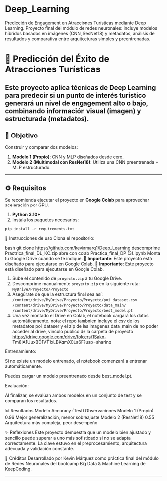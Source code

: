 # Deep_Learning
Predicción de Engagement en Atracciones Turísticas mediante Deep Learning. Proyecto final del módulo de redes neuronales: incluye modelos híbridos basados en imágenes (CNN, ResNet18) y metadatos, análisis de resultados y comparativa entre arquitecturas simples y preentrenadas.
# 🧠 Predicción del Éxito de Atracciones Turísticas

Este proyecto aplica técnicas de Deep Learning para predecir si un punto de interés turístico generará un nivel de engagement **alto o bajo**, combinando información visual (imagen) y estructurada (metadatos).
---
## 🎯 Objetivo
Construir y comparar dos modelos:
1. **Modelo 1 (Propio)**: CNN y MLP diseñados desde cero.
2. **Modelo 2 (Multimodal con ResNet18)**: Utiliza una CNN preentrenada + MLP estructurado.
---
## ⚙️ Requisitos

Se recomienda ejecutar el proyecto en **Google Colab** para aprovechar aceleración por GPU.

1. **Python 3.10+**
2. Instala los paquetes necesarios:

```pip install -r requirements.txt ```

🚀 Instrucciones de uso
Clona el repositorio:

bash
git clone https://github.com/kevinmarq1/Deep_Learning
descomprime
Practrica_final_DL_KC.zip
abre con colab
Practica_final_DP (3).ipynb
Monta tu Google Drive cuando se te indique.
📁 **Importante**: Este proyecto está diseñado para ejecutarse en Google Colab.
📁 **Importante**: Este proyecto está diseñado para ejecutarse en Google Colab.

1. Sube el contenido de `proyecto.zip` a tu Google Drive.
2. Descomprime manualmente `proyecto.zip` en la siguiente ruta:
   `MyDrive/Proyecto/Proyecto`
3. Asegúrate de que la estructura final sea así:
     `/content/drive/MyDrive/Proyecto/Proyecto/poi_dataset.csv`  
     `/content/drive/MyDrive/Proyecto/Proyecto/data_main/`
     `/content/drive/MyDrive/Proyecto/Proyecto/best_model.pt`
3. Una vez montado el Drive en Colab, el notebook cargará los datos automáticamente.
nota: el repo tambnien incluye el csv de los metadatos poi_dataser y el zip de las imagenes data_main de no poder acceder al drive, 
vinculo publico de la carpeta de proyecto https://drive.google.com/drive/folders/1Sakn-Tm8jA1UuxBD1VT1xLBKgmX0La6F?usp=sharing

Entrenamiento:

Si no existe un modelo entrenado, el notebook comenzará a entrenar automáticamente.

Puedes cargar un modelo preentrenado desde best_model.pt.

Evaluación:

Al finalizar, se evalúan ambos modelos en un conjunto de test y se comparan los resultados.

📊 Resultados
Modelo	Accuracy (Test)	Observaciones
Modelo 1 (Propio)	0.96	Mejor generalización, menor sobreajuste
Modelo 2 (ResNet18)	0.55	Arquitectura más compleja, peor desempeño

✨ Reflexiones
Este proyecto demuestra que un modelo bien ajustado y sencillo puede superar a uno más sofisticado si no se adapta correctamente. La clave estuvo en el preprocesamiento, arquitectura adecuada y validación constante.

📄 Créditos
Desarrollado por Kevin Márquez como práctica final del módulo de Redes Neuronales del bootcamp Big Data & Machine Learning de KeepCoding.

---
